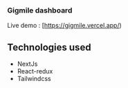 ### Gigmile dashboard

 

Live demo : [https://gigmile.vercel.app/)

## Technologies used
- NextJs
- React-redux
- Tailwindcss

